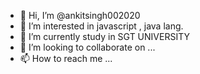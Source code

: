 - 👋 Hi, I’m @ankitsingh002020
- 👀 I’m interested in javascript , java lang.
- 🌱 I’m currently study in SGT UNIVERSITY 
- 💞️ I’m looking to collaborate on ...
- 📫 How to reach me ...

<!---
ankitsingh002020/ankitsingh002020 is a ✨ special ✨ repository because its `README.md` (this file) appears on your GitHub profile.
You can click the Preview link to take a look at your changes.
--->
